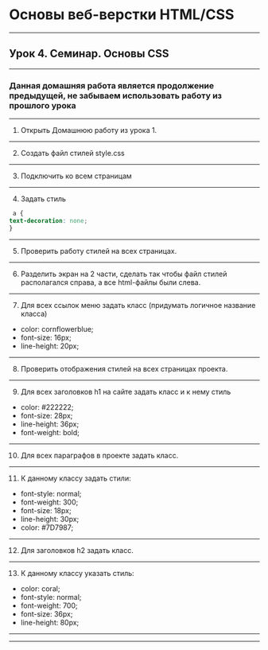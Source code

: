 # Основы веб-верстки HTML/CSS

___

## Урок 4. Семинар. Основы CSS

___

### Данная домашняя работа является продолжение предыдущей, не забываем использовать работу из прошлого урока

___

1. Открыть Домашнюю работу из урока 1.

___

2. Создать файл стилей style.css

___

3. Подключить ко всем страницам

___

4. Задать стиль

```css
 a {
text-decoration: none;
}
```

___

5. Проверить работу стилей на всех страницах.

___

6. Разделить экран на 2 части, сделать так чтобы файл стилей располагался справа, а все html-файлы были слева.

___

7. Для всех ссылок меню задать класс (придумать логичное название класса)

* color: cornflowerblue;
* font-size: 16px;
* line-height: 20px;

___

8. Проверить отображения стилей на всех страницах проекта.

___

9. Для всех заголовков h1 на сайте задать класс и к нему стиль

* color: #222222;
* font-size: 28px;
* line-height: 36px;
* font-weight: bold;

___

10. Для всех параграфов в проекте задать класс.

___

11. К данному классу задать стили:

* font-style: normal;
* font-weight: 300;
* font-size: 18px;
* line-height: 30px;
* color: #7D7987;

___

12. Для заголовков h2 задать класс.

___

13. К данному классу указать стиль:

* color: coral;
* font-style: normal;
* font-weight: 700;
* font-size: 36px;
* line-height: 80px;

___
___
